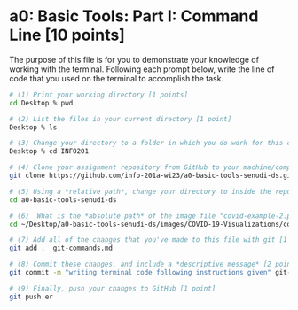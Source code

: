 # a0: Basic Tools: Part I: Command Line [10 points]

The purpose of this file is for you to demonstrate your knowledge of working with the terminal. Following each prompt below, write the line of code that you used on the terminal to accomplish the task.

```bash
# (1) Print your working directory [1 points]
cd Desktop % pwd

# (2) List the files in your current directory [1 point]
Desktop % ls 

# (3) Change your directory to a folder in which you do work for this class (if you haven't created such a folder, please do so now — perhaps titled "INFO201") [1 point]
Desktop % cd INFO201

# (4) Clone your assignment repository from GitHub to your machine/computer [1 point]
git clone https://github.com/info-201a-wi23/a0-basic-tools-senudi-ds.git

# (5) Using a *relative path*, change your directory to inside the repository you just cloned [1 point]
cd a0-basic-tools-senudi-ds

# (6)  What is the *absolute path* of the image file "covid-example-2.png"? (You can answer the absolute path on your own computer, or the absolute path only within the GitHub repository) [1 points]
cd ~/Desktop/a0-basic-tools-senudi-ds/images/COVID-19-Visualizations/covid-example-2.png

# (7) Add all of the changes that you've made to this file with git [1 point]
git add .  git-commands.md

# (8) Commit these changes, and include a *descriptive message* [2 points]
git commit -m "writing terminal code following instructions given" git-commands.md

# (9) Finally, push your changes to GitHub [1 point]
git push er


```
